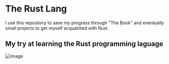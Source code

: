 # The Rust Lang

I use this repository to save my progress through "The Book" and eventually small projects 
to get myself acquainted with Rust.

## My try at learning the Rust programming laguage



![image](https://rustacean.net/assets/rustacean-flat-noshadow.svg)

